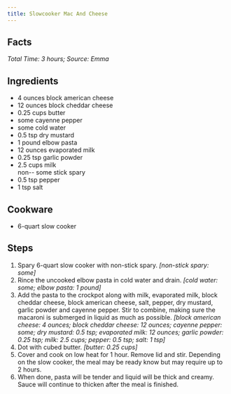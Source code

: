 ```yaml
---
title: Slowcooker Mac And Cheese
---
```

## Facts
*Total Time: 3 hours; Source: Emma*
## Ingredients
- 4 ounces block american cheese       
- 12 ounces block cheddar cheese        
- 0.25 cups butter                      
- some cayenne pepper              
- some cold water                  
- 0.5 tsp dry mustard                 
- 1 pound elbow pasta                 
- 12 ounces evaporated milk             
- 0.25 tsp garlic powder               
- 2.5 cups milk                        
non-- some stick spary             
- 0.5 tsp pepper                      
- 1 tsp salt                        
## Cookware
- 6-quart slow cooker
## Steps
1. Spary 6-quart slow cooker with non-stick spary.
*[non-stick spary: some]*
2. Rince the uncooked elbow pasta in cold water and drain.
*[cold water: some; elbow pasta: 1 pound]*
3. Add the pasta to the crockpot along with milk, evaporated milk, block cheddar cheese, block american cheese, salt, pepper, dry mustard, garlic powder and cayenne pepper. Stir to combine, making sure the macaroni is submerged in liquid as much as possible.
*[block american cheese: 4 ounces; block cheddar cheese: 12 ounces; cayenne pepper: some; dry mustard: 0.5 tsp; evaporated milk: 12 ounces; garlic powder: 0.25 tsp; milk: 2.5 cups; pepper: 0.5 tsp; salt: 1 tsp]*
4. Dot with cubed butter.
*[butter: 0.25 cups]*
5. Cover and cook on low heat for 1 hour. Remove lid and stir. Depending on the slow cooker, the meal may be ready know but may require up to 2 hours.
6. When done, pasta will be tender and liquid will be thick and creamy. Sauce will continue to thicken after the meal is finished.
